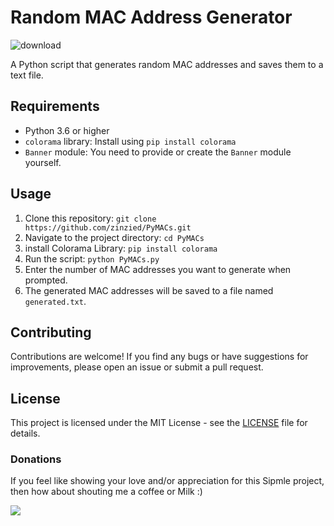 # Random MAC Address Generator

![download](https://github.com/user-attachments/assets/7a76be9f-16f3-4980-97b3-b05ca4c43e1f)

A Python script that generates random MAC addresses and saves them to a text file.

## Requirements

- Python 3.6 or higher
- `colorama` library: Install using `pip install colorama`
- `Banner` module: You need to provide or create the `Banner` module yourself.

## Usage

1. Clone this repository: `git clone https://github.com/zinzied/PyMACs.git`
2. Navigate to the project directory: `cd PyMACs`
3. install Colorama Library: `pip install colorama`
4. Run the script: `python PyMACs.py`
5. Enter the number of MAC addresses you want to generate when prompted.
6. The generated MAC addresses will be saved to a file named `generated.txt`.

## Contributing

Contributions are welcome! If you find any bugs or have suggestions for improvements, please open an issue or submit a pull request.

## License

This project is licensed under the MIT License - see the [LICENSE](LICENSE) file for details.

### Donations
If you feel like showing your love and/or appreciation for this Sipmle project, then how about shouting me a coffee or Milk :)

[<img src="https://github.com/zinzied/Website-login-checker/assets/10098794/24f9935f-3637-4607-8980-06124c2d0225">](https://www.buymeacoffee.com/Zied)
